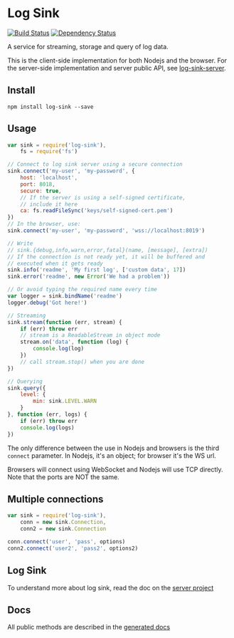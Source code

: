 # Log Sink
[![Build Status](https://travis-ci.org/clubedaentrega/log-sink.svg?branch=master)](https://travis-ci.org/clubedaentrega/log-sink)
[![Dependency Status](https://david-dm.org/clubedaentrega/log-sink.svg)](https://david-dm.org/clubedaentrega/log-sink)

A service for streaming, storage and query of log data.

This is the client-side implementation for both Nodejs and the browser. For the server-side implementation and server public API, see [log-sink-server](https://github.com/clubedaentrega/log-sink-server).

## Install
`npm install log-sink --save`

## Usage
```js
var sink = require('log-sink'),
	fs = require('fs')

// Connect to log sink server using a secure connection
sink.connect('my-user', 'my-password', {
	host: 'localhost',
	port: 8018,
	secure: true,
	// If the server is using a self-signed certificate,
	// include it here
	ca: fs.readFileSync('keys/self-signed-cert.pem')
})
// In the browser, use:
sink.connect('my-user', 'my-password', 'wss://localhost:8019')

// Write
// sink.{debug,info,warn,error,fatal}(name, [message], [extra])
// If the connection is not ready yet, it will be buffered and
// executed when it gets ready
sink.info('readme', 'My first log', ['custom data', 17])
sink.error('readme', new Error('We had a problem'))

// Or avoid typing the required name every time
var logger = sink.bindName('readme')
logger.debug('Got here!')

// Streaming
sink.stream(function (err, stream) {
	if (err) throw err
	// stream is a ReadableStream in object mode
	stream.on('data', function (log) {
		console.log(log)
	})
	// call stream.stop() when you are done
})

// Querying
sink.query({
	level: {
		min: sink.LEVEL.WARN
	}
}, function (err, logs) {
	if (err) throw err
	console.log(logs)
})
```

The only difference between the use in Nodejs and browsers is the third `connect` parameter. In Nodejs, it's an object; for browser it's the WS url.

Browsers will connect using WebSocket and Nodejs will use TCP directly. Note that the ports are NOT the same.

## Multiple connections
```js
var sink = require('log-sink'),
	conn = new sink.Connection,
	conn2 = new sink.Connection

conn.connect('user', 'pass', options)
conn2.connect('user2', 'pass2', options2)
```

## Log Sink
To understand more about log sink, read the doc on the [server project](https://github.com/clubedaentrega/log-sink-server)

## Docs
All public methods are described in the [generated docs](http://clubedaentrega.github.io/log-sink)